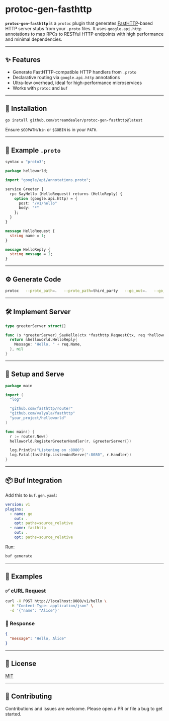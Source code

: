 # protoc-gen-fasthttp

**`protoc-gen-fasthttp`** is a `protoc` plugin that generates [FastHTTP](https://github.com/valyala/fasthttp)-based HTTP server stubs from your `.proto` files. It uses `google.api.http` annotations to map RPCs to RESTful HTTP endpoints with high performance and minimal dependencies.

---

## ✨ Features

- Generate FastHTTP-compatible HTTP handlers from `.proto`
- Declarative routing via `google.api.http` annotations
- Ultra-low overhead, ideal for high-performance microservices
- Works with `protoc` and `buf`

---

## 🚀 Installation

```bash
go install github.com/streamdealer/protoc-gen-fasthttp@latest
```

Ensure `$GOPATH/bin` or `$GOBIN` is in your `PATH`.

---

## 📄 Example `.proto`

```proto
syntax = "proto3";

package helloworld;

import "google/api/annotations.proto";

service Greeter {
  rpc SayHello (HelloRequest) returns (HelloReply) {
    option (google.api.http) = {
      post: "/v1/hello"
      body: "*"
    };
  }
}

message HelloRequest {
  string name = 1;
}

message HelloReply {
  string message = 1;
}
```

---

## ⚙️ Generate Code

```bash
protoc   --proto_path=.   --proto_path=third_party   --go_out=.   --go_opt=paths=source_relative   --fasthttp_out=.   --fasthttp_opt=paths=source_relative   helloworld.proto
```

---

## 🛠️ Implement Server

```go
type greeterServer struct{}

func (s *greeterServer) SayHello(ctx *fasthttp.RequestCtx, req *helloworld.HelloRequest) (*helloworld.HelloReply, error) {
  return &helloworld.HelloReply{
    Message: "Hello, " + req.Name,
  }, nil
}
```

---

## 🚦 Setup and Serve

```go
package main

import (
  "log"

  "github.com/fasthttp/router"
  "github.com/valyala/fasthttp"
  "your_project/helloworld"
)

func main() {
  r := router.New()
  helloworld.RegisterGreeterHandler(r, &greeterServer{})

  log.Println("Listening on :8080")
  log.Fatal(fasthttp.ListenAndServe(":8080", r.Handler))
}
```

---

## 📦 Buf Integration

Add this to `buf.gen.yaml`:

```yaml
version: v1
plugins:
  - name: go
    out: .
    opt: paths=source_relative
  - name: fasthttp
    out: .
    opt: paths=source_relative
```

Run:

```bash
buf generate
```

---

## 🧪 Examples

### ✅ cURL Request

```bash
curl -X POST http://localhost:8080/v1/hello \
  -H "Content-Type: application/json" \
  -d '{"name": "Alice"}'
```

### 🔁 Response

```json
{
  "message": "Hello, Alice"
}
```

---

## 📜 License

[MIT](LICENSE)

---

## 🤝 Contributing

Contributions and issues are welcome. Please open a PR or file a bug to get started.
